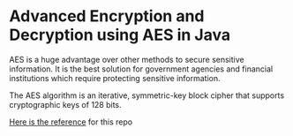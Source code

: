 # Advanced Encryption and Decryption using AES in Java
AES is a huge advantage over other methods to secure sensitive information. It is the best solution for government agencies and financial institutions which require protecting sensitive information.

The AES algorithm is an iterative, symmetric-key block cipher that supports cryptographic keys of 128 bits.

[Here is the reference](https://simplifyingtechcode.wordpress.com/2021/10/16/java-password-password-encrypt-decrypt-basic-advanced/) for this repo
